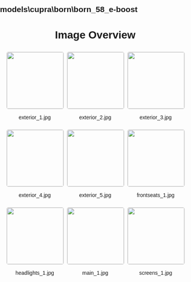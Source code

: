 ## models\cupra\born\born_58_e-boost
<style>
    body {
        font-family: Arial, sans-serif;
        margin: 0;
        padding: 0;
    }
    .image-gallery {
        display: flex;
        flex-wrap: wrap;
        gap: 10px;
        justify-content: center;
        padding: 10px;
    }
    .image-gallery img {
        width: 150px;
        height: auto;
        border: 1px solid #ddd;
        border-radius: 5px;
    }
    .image-gallery div {
        flex: 1 1 calc(33.333% - 20px); /* Three images per row on large screens */
        max-width: 150px;
        text-align: center;
    }
    @media (max-width: 768px) {
        .image-gallery div {
            flex: 1 1 calc(50% - 20px); /* Two images per row on medium screens */
        }
    }
    @media (max-width: 480px) {
        .image-gallery div {
            flex: 1 1 100%; /* One image per row on small screens */
        }
    }
</style>
<h1 style ="text-align: center;"> Image Overview </h1> <div class="image-gallery">
<div>
<img src="https://media.evkx.net/multimedia/models/cupra/born/born_58_e-boost/exterior_1_st.jpg">
<p>exterior_1.jpg</p>
</div>
<div>
<img src="https://media.evkx.net/multimedia/models/cupra/born/born_58_e-boost/exterior_2_st.jpg">
<p>exterior_2.jpg</p>
</div>
<div>
<img src="https://media.evkx.net/multimedia/models/cupra/born/born_58_e-boost/exterior_3_st.jpg">
<p>exterior_3.jpg</p>
</div>
<div>
<img src="https://media.evkx.net/multimedia/models/cupra/born/born_58_e-boost/exterior_4_st.jpg">
<p>exterior_4.jpg</p>
</div>
<div>
<img src="https://media.evkx.net/multimedia/models/cupra/born/born_58_e-boost/exterior_5_st.jpg">
<p>exterior_5.jpg</p>
</div>
<div>
<img src="https://media.evkx.net/multimedia/models/cupra/born/born_58_e-boost/frontseats_1_st.jpg">
<p>frontseats_1.jpg</p>
</div>
<div>
<img src="https://media.evkx.net/multimedia/models/cupra/born/born_58_e-boost/headlights_1_st.jpg">
<p>headlights_1.jpg</p>
</div>
<div>
<img src="https://media.evkx.net/multimedia/models/cupra/born/born_58_e-boost/main_1_st.jpg">
<p>main_1.jpg</p>
</div>
<div>
<img src="https://media.evkx.net/multimedia/models/cupra/born/born_58_e-boost/screens_1_st.jpg">
<p>screens_1.jpg</p>
</div>
</div>
